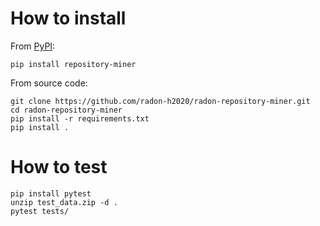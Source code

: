 # How to install

From [PyPI](https://pypi.org/project/repository-miner/):

```pip install repository-miner```

From source code:

```text
git clone https://github.com/radon-h2020/radon-repository-miner.git
cd radon-repository-miner
pip install -r requirements.txt
pip install .
```

# How to test

```
pip install pytest
unzip test_data.zip -d .
pytest tests/
```

